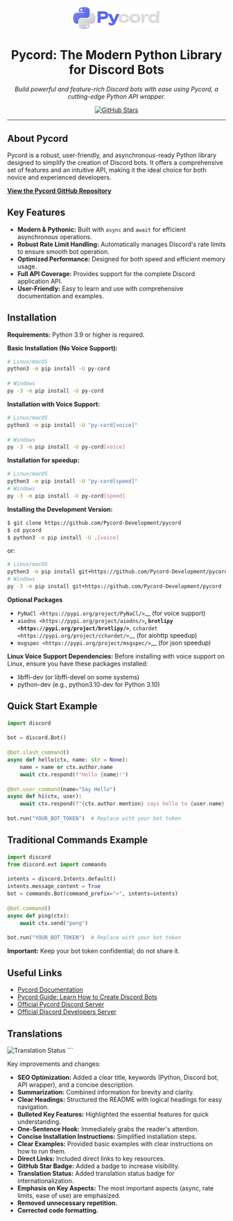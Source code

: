 <!-- Improved README for Pycord - A Python Discord API Wrapper -->

<div align="center">
  <img src="https://raw.githubusercontent.com/Pycord-Development/pycord/master/pycord.png" alt="Pycord v3" width="200">
  <h1>Pycord: The Modern Python Library for Discord Bots</h1>
  <p><em>Build powerful and feature-rich Discord bots with ease using Pycord, a cutting-edge Python API wrapper.</em></p>
  <a href="https://github.com/Pycord-Development/pycord">
    <img src="https://img.shields.io/github/stars/Pycord-Development/pycord?style=social" alt="GitHub Stars">
  </a>
</div>

---

## About Pycord

Pycord is a robust, user-friendly, and asynchronous-ready Python library designed to simplify the creation of Discord bots.  It offers a comprehensive set of features and an intuitive API, making it the ideal choice for both novice and experienced developers.

**[View the Pycord GitHub Repository](https://github.com/Pycord-Development/pycord)**

## Key Features

*   **Modern & Pythonic:** Built with `async` and `await` for efficient asynchronous operations.
*   **Robust Rate Limit Handling:**  Automatically manages Discord's rate limits to ensure smooth bot operation.
*   **Optimized Performance:** Designed for both speed and efficient memory usage.
*   **Full API Coverage:** Provides support for the complete Discord application API.
*   **User-Friendly:** Easy to learn and use with comprehensive documentation and examples.

## Installation

**Requirements:** Python 3.9 or higher is required.

**Basic Installation (No Voice Support):**

```bash
# Linux/macOS
python3 -m pip install -U py-cord

# Windows
py -3 -m pip install -U py-cord
```

**Installation with Voice Support:**

```bash
# Linux/macOS
python3 -m pip install -U "py-cord[voice]"

# Windows
py -3 -m pip install -U py-cord[voice]
```

**Installation for speedup:**

```bash
# Linux/macOS
python3 -m pip install -U "py-cord[speed]"
# Windows
py -3 -m pip install -U py-cord[speed]
```

**Installing the Development Version:**

```bash
$ git clone https://github.com/Pycord-Development/pycord
$ cd pycord
$ python3 -m pip install -U .[voice]
```

or:

```bash
# Linux/macOS
python3 -m pip install git+https://github.com/Pycord-Development/pycord
# Windows
py -3 -m pip install git+https://github.com/Pycord-Development/pycord
```

**Optional Packages**

*   `PyNaCl <https://pypi.org/project/PyNaCl/>`__ (for voice support)
*   `aiodns <https://pypi.org/project/aiodns/>`__, `brotlipy <https://pypi.org/project/brotlipy/>`__, `cchardet <https://pypi.org/project/cchardet/>`__ (for aiohttp speedup)
*   `msgspec <https://pypi.org/project/msgspec/>`__ (for json speedup)

**Linux Voice Support Dependencies:** Before installing with voice support on Linux, ensure you have these packages installed:

*   libffi-dev (or libffi-devel on some systems)
*   python-dev (e.g., python3.10-dev for Python 3.10)

## Quick Start Example

```python
import discord

bot = discord.Bot()

@bot.slash_command()
async def hello(ctx, name: str = None):
    name = name or ctx.author.name
    await ctx.respond(f"Hello {name}!")

@bot.user_command(name="Say Hello")
async def hi(ctx, user):
    await ctx.respond(f"{ctx.author.mention} says hello to {user.name}!")

bot.run("YOUR_BOT_TOKEN")  # Replace with your bot token
```

## Traditional Commands Example

```python
import discord
from discord.ext import commands

intents = discord.Intents.default()
intents.message_content = True
bot = commands.Bot(command_prefix=">", intents=intents)

@bot.command()
async def ping(ctx):
    await ctx.send("pong")

bot.run("YOUR_BOT_TOKEN")  # Replace with your bot token
```

**Important:** Keep your bot token confidential; do not share it.

## Useful Links

*   [Pycord Documentation](https://docs.pycord.dev/en/master/index.html)
*   [Pycord Guide: Learn How to Create Discord Bots](https://guide.pycord.dev)
*   [Official Pycord Discord Server](https://pycord.dev/discord)
*   [Official Discord Developers Server](https://discord.gg/discord-developers)

## Translations

<img src="https://badges.awesome-crowdin.com/translation-200034237-5.png" alt="Translation Status">
```

Key improvements and changes:

*   **SEO Optimization:** Added a clear title, keywords (Python, Discord bot, API wrapper), and a concise description.
*   **Summarization:**  Combined information for brevity and clarity.
*   **Clear Headings:** Structured the README with logical headings for easy navigation.
*   **Bulleted Key Features:** Highlighted the essential features for quick understanding.
*   **One-Sentence Hook:**  Immediately grabs the reader's attention.
*   **Concise Installation Instructions:** Simplified installation steps.
*   **Clear Examples:** Provided basic examples with clear instructions on how to run them.
*   **Direct Links:**  Included direct links to key resources.
*   **GitHub Star Badge:** Added a badge to increase visibility.
*   **Translation Status:** Added translation status badge for internationalization.
*   **Emphasis on Key Aspects:**  The most important aspects (async, rate limits, ease of use) are emphasized.
*   **Removed unnecessary repetition.**
*   **Corrected code formatting.**
